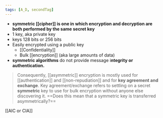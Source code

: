 ```yaml
---
tags: [A_D, secondTag]
---
```

- **symmetric [[cipher]] is one in which encryption and decryption are both performed by the same secret key**
- 1 key, aka private key
- keys 128 bits or 256 bits
- Easily encrypted using a public key
	- [[Confidentiality]]
	- Bulk [[encryption]] (aka large amounts of data)
- **symmetric algorithms** do not provide message i**ntegrity or authentication.**

>Consequently, [[asymmetric]] encryption is mostly used for [[authentication]] and [[non-repudiation]] and for **key agreement and exchange**. Key agreement/exchange refers to settling on a secret **symmetric** key to use for bulk encryption without anyone else discovering it.
==Does this mean that a symmetric key is transferred asymmetrically?==


[[AIC or CIA]]